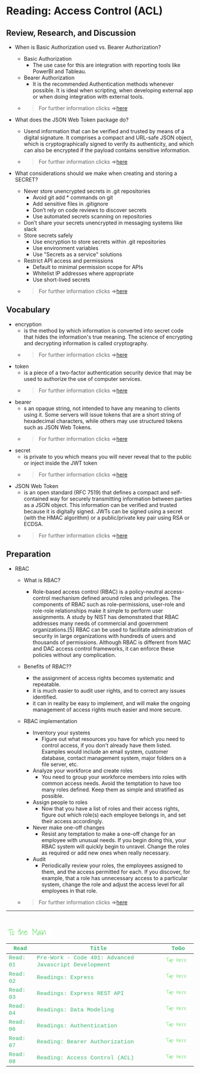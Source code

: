 # Reading: Access Control (ACL)

## Review, Research, and Discussion

- When is Basic Authorization used vs. Bearer Authorization?
  - Basic Authorization
    - The use case for this are integration with reporting tools like PowerBI and Tableau.
  - Bearer Authorization
    - It is the recommended Authentication methods whenever possible. It is ideal when scripting, when developing external app or when doing integration with external tools.
  - > For further information clicks =>[here](https://community.mega.com/t5/REST-API/Basic-Auth-vs-Bearer-Token/td-p/23476)

- What does the JSON Web Token package do?
  - Usend information that can be verified and trusted by means of a digital signature. It comprises a compact and URL-safe JSON object, which is cryptographically signed to verify its authenticity, and which can also be encrypted if the payload contains sensitive information.
  - > For further information clicks =>[here](https://www.toptal.com/web/cookie-free-authentication-with-json-web-tokens-an-example-in-laravel-and-angularjs)

- What considerations should we make when creating and storing a SECRET?
  - Never store unencrypted secrets in .git repositories
    - Avoid git add * commands on git
    - Add sensitive files in .gitignore
    - Don’t rely on code reviews to discover secrets
    - Use automated secrets scanning on repositories
  - Don’t share your secrets unencrypted in messaging systems like slack
  - Store secrets safely
    - Use encryption to store secrets within .git repositories
    - Use environment variables
    - Use "Secrets as a service" solutions
  - Restrict API access and permissions
    - Default to minimal permission scope for APIs
    - Whitelist IP addresses where appropriate
    - Use short-lived secrets
  - > For further information clicks =>[here](https://blog.gitguardian.com/secrets-api-management/)

## Vocabulary

- encryption
  - is the method by which information is converted into secret code that hides the information's true meaning. The science of encrypting and decrypting information is called cryptography.
  - > For further information clicks =>[here](https://searchsecurity.techtarget.com/definition/encryption#:~:text=Encryption%20is%20the%20method%20by,encrypted%20data%20is%20called%20ciphertext.)  
- token
  -  is a piece of a two-factor authentication security device that may be used to authorize the use of computer services.
  - > For further information clicks =>[here](https://en.wikipedia.org/wiki/Software_token#:~:text=A%20software%20token%20(a.k.a.%20soft,phone%20and%20can%20be%20duplicated.))
- bearer 
  - s an opaque string, not intended to have any meaning to clients using it. Some servers will issue tokens that are a short string of hexadecimal characters, while others may use structured tokens such as JSON Web Tokens.
  - > For further information clicks =>[here](https://oauth.net/2/bearer-tokens/#:~:text=Bearer%20Tokens%20are%20the%20predominant,such%20as%20JSON%20Web%20Tokens.)
- secret
  - is private to you which means you will never reveal that to the public or inject inside the JWT token
  - > For further information clicks =>[here](https://medium.com/jspoint/so-what-the-heck-is-jwt-or-json-web-token-dca8bcb719a6#:~:text=JWT%20is%20created%20with%20a,key%20stored%20on%20the%20server.)
- JSON Web Token
  - is an open standard (RFC 7519) that defines a compact and self-contained way for securely transmitting information between parties as a JSON object. This information can be verified and trusted because it is digitally signed. JWTs can be signed using a secret (with the HMAC algorithm) or a public/private key pair using RSA or ECDSA.
  - > For further information clicks =>[here](https://jwt.io/introduction)


## Preparation

- RBAC
  - What is RBAC?
    - Role-based access control (RBAC) is a policy-neutral access-control mechanism defined around roles and privileges. The components of RBAC such as role-permissions, user-role and role-role relationships make it simple to perform user assignments. A study by NIST has demonstrated that RBAC addresses many needs of commercial and government organizations.[5] RBAC can be used to facilitate administration of security in large organizations with hundreds of users and thousands of permissions. Although RBAC is different from MAC and DAC access control frameworks, it can enforce these policies without any complication.

  - Benefits of RBAC??
    - the assignment of access rights becomes systematic and repeatable.
    - it is much easier to audit user rights, and to correct any issues identified.
    - it can in reality be easy to implement, and will make the ongoing management of access rights much easier and more secure.

  - RBAC implementation 
    - Inventory your systems
        - Figure out what resources you have for which you need to control access, if you don't already have them listed. Examples would include an email system, customer database, contact management system, major folders on a file server, etc. 
    - Analyze your workforce and create roles
        - You need to group your workforce members into roles with common access needs. Avoid the temptation to have too many roles defined. Keep them as simple and stratified as possible.
    - Assign people to roles
        - Now that you have a list of roles and their access rights, figure out which role(s) each employee belongs in, and set their access accordingly. 
    - Never make one-off changes
      - Resist any temptation to make a one-off change for an employee with unusual needs. If you begin doing this, your RBAC system will quickly begin to unravel. Change the roles as required or add new ones when really necessary. 
    - Audit
        - Periodically review your roles, the employees assigned to them, and the access permitted for each. If you discover, for example, that a role has unnecessary access to a particular system, change the role and adjust the access level for all employees in that role.  

  - > For further information clicks =>[here](https://www.csoonline.com/article/3060780/5-steps-to-simple-role-based-access-control.html)

---
<br>

[<img src="assets/main.gif">](README)
<br>

| <span style="font-family:Courier New; font-size:15px;color:rgb(60, 179, 113)"> **Read** </span> |  <span style="font-family:Courier New; font-size:15px;color:rgb(60, 179, 113)"> **Title** </span>  |   <span style="font-family:Courier New; font-size:15px;color:rgb(60, 179, 113)"> **ToGo** </span>  |
| ----------- | ----------- | ----------- |
| <span style="font-family:Courier New; font-size:15px;color:rgb(60, 179, 113)"> Read: 01 </span>      | <span style="font-family:Courier New; font-size:15px;color:rgb(60, 179, 113)">Pre-Work - Code 401: Advanced Javascript Development</span>       |[<img src="assets/taphere.gif">](class-01)|
| <span style="font-family:Courier New; font-size:15px;color:rgb(60, 179, 113)"> Read: 02 </span>      | <span style="font-family:Courier New; font-size:15px;color:rgb(60, 179, 113)">Readings: Express</span>       |[<img src="assets/taphere.gif">](class-02)|
| <span style="font-family:Courier New; font-size:15px;color:rgb(60, 179, 113)"> Read: 03 </span>      | <span style="font-family:Courier New; font-size:15px;color:rgb(60, 179, 113)">Readings: Express REST API</span>       |[<img src="assets/taphere.gif">](class-03)|
| <span style="font-family:Courier New; font-size:15px;color:rgb(60, 179, 113)"> Read: 04 </span>      | <span style="font-family:Courier New; font-size:15px;color:rgb(60, 179, 113)">Readings: Data Modeling</span>       |[<img src="assets/taphere.gif">](class-04)|
| <span style="font-family:Courier New; font-size:15px;color:rgb(60, 179, 113)"> Read: 06 </span>      | <span style="font-family:Courier New; font-size:15px;color:rgb(60, 179, 113)">Readings: Authentication</span>       |[<img src="assets/taphere.gif">](class-06)|
| <span style="font-family:Courier New; font-size:15px;color:rgb(60, 179, 113)"> Read: 07 </span>      | <span style="font-family:Courier New; font-size:15px;color:rgb(60, 179, 113)">Reading: Bearer Authorization</span>       |[<img src="assets/taphere.gif">](class-07)|
| <span style="font-family:Courier New; font-size:15px;color:rgb(60, 179, 113)"> Read: 08 </span>      | <span style="font-family:Courier New; font-size:15px;color:rgb(60, 179, 113)">Reading: Access Control (ACL)</span>       |[<img src="assets/taphere.gif">](class-08)|

